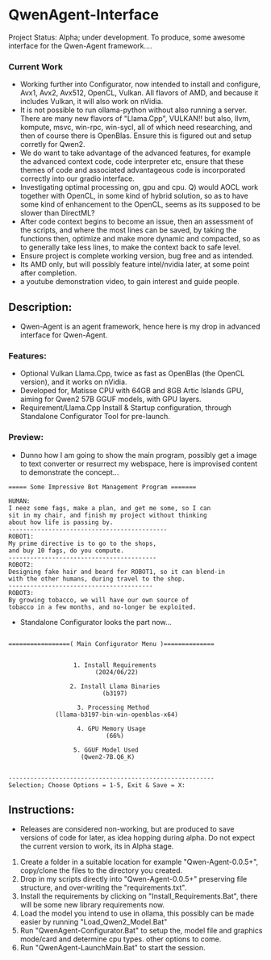 # QwenAgent-Interface
Project Status: Alpha; under development. To produce, some awesome interface for the Qwen-Agent framework....

### Current Work
- Working further into Configurator, now intended to install and configure, Avx1, Avx2, Avx512, OpenCL, Vulkan. All flavors of AMD, and because it includes Vulkan, it will also work on nVidia.
- It is not possible to run ollama-python without also running a server. There are many new flavors of "Llama.Cpp", VULKAN!! but also, llvm, kompute, msvc, win-rpc, win-sycl, all of which need researching, and then of course there is OpenBlas. Ensure this is figured out and setup corretly for Qwen2.
- We do want to take advantage of the advanced features, for example the advanced context code, code interpreter etc, ensure that these themes of code and associated advantageous code is incorporated correctly into our gradio interface.
- Investigating optimal processing on, gpu and cpu. Q) would AOCL work together with OpenCL, in some kind of hybrid solution, so as to have some kind of enhancement to the OpenCL, seems as its supposed to be slower than DirectML?
- After code context begins to become an issue, then an assessment of the scripts, and where the most lines can be saved, by taking the functions then, optimize and make more dynamic and compacted, so as to generally take less lines, to make the context back to safe level. 
- Ensure project is complete working version, bug free and as intended.
- Its AMD only, but will possibly feature intel/nvidia later, at some point after completion.
- a youtube demonstration video, to gain interest and guide people.

## Description:
- Qwen-Agent is an agent framework, hence here is my drop in advanced interface for Qwen-Agent. 

### Features:
- Optional Vulkan Llama.Cpp, twice as fast as OpenBlas (the OpenCL version), and it works on nVidia.
- Developed for, Matisse CPU with 64GB and 8GB Artic Islands GPU, aiming for Qwen2 57B GGUF models, with GPU layers. 
- Requirement/Llama.Cpp Install & Startup configuration, through Standalone Configurator Tool for pre-launch.


### Preview:
- Dunno how I am going to show the main program, possibly get a image to text converter or resurrect my webspace, here is improvised content to demonstrate the concept...
```
===== Some Impressive Bot Management Program =======

HUMAN:
I neez some fags, make a plan, and get me some, so I can
sit in my chair, and finish my project without thinking
about how life is passing by.
--------------------------------------------
ROBOT1:
My prime directive is to go to the shops,
and buy 10 fags, do you compute.
-----------------------------------------
ROBOT2:
Designing fake hair and beard for ROBOT1, so it can blend-in
with the other humans, during travel to the shop.
----------------------------------------
ROBOT3:
By growing tobacco, we will have our own source of
tobacco in a few months, and no-longer be exploited.

```
- Standalone Configurator looks the part now...
```

=================( Main Configurator Menu )==============


                  1. Install Requirements
                        (2024/06/22)

                 2. Install Llama Binaries
                          (b3197)

                   3. Processing Method
             (llama-b3197-bin-win-openblas-x64)

                   4. GPU Memory Usage
                           (66%)

                  5. GGUF Model Used
                    (Qwen2-7B.Q6_K)


---------------------------------------------------------
Selection; Choose Options = 1-5, Exit & Save = X:

```

## Instructions:
- Releases are considered non-working, but are produced to save versions of code for later, as idea hopping during alpha. Do not expect the current version to work, its in Alpha stage.
1. Create a folder in a suitable location for example "Qwen-Agent-0.0.5+", copy/clone the files to the directory you created.
2. Drop in my scripts directly into "Qwen-Agent-0.0.5+" preserving file structure, and over-writing the "requirements.txt".
3. Install the requirements by clicking on "Install_Requirements.Bat", there will be some new library requirements now.
4. Load the model you intend to use in ollama, this possibly can be made easier by running "Load_Qwen2_Model.Bat"
5. Run "QwenAgent-Configurator.Bat" to setup the, model file and graphics mode/card and determine cpu types. other options to come.
6. Run "QwenAgent-LaunchMain.Bat" to start the session. 


